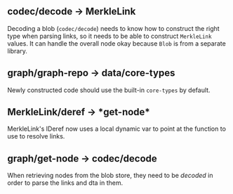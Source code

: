 ## codec/decode -> MerkleLink

Decoding a blob (`codec/decode`) needs to know how to construct the right type
when parsing links, so it needs to be able to construct `MerkleLink` values. It
can handle the overall node okay because `Blob` is from a separate library.


## graph/graph-repo -> data/core-types

Newly constructed code should use the built-in `core-types` by default.


## MerkleLink/deref -> \*get-node\*

MerkleLink's IDeref now uses a local dynamic var to point at the function to use
to resolve links.


## graph/get-node -> codec/decode

When retrieving nodes from the blob store, they need to be _decoded_ in order to
parse the links and dta in them.
